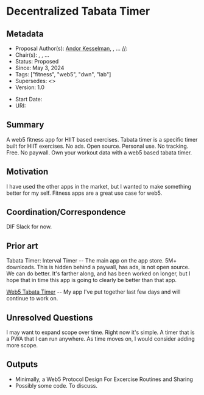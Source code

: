 # Decentralized Tabata Timer 

## Metadata
- Proposal Author(s): [Andor Kesselman](https://www.linkedin.com/in/andorsk/), [](), ...
[//]:
- Chair(s): [](), [](), ...
- Status: Proposed
- Since: May 3, 2024
- Tags: ["fitness", "web5", "dwn", "lab"]
- Supersedes: <>
- Version: 1.0

[//]: # (Do not fill out below. To be filled out by chairs post-approval)
- Start Date: <date>
- URI: <uri>

## Summary 

A web5 fitness app for HIIT based exercises. Tabata timer is a specific timer built for HIIT exercises.
No ads. Open source. Personal use. No tracking. Free. No paywall. Own your workout data with a web5 based tabata timer.

## Motivation

I have used the other apps in the market, but I wanted to make something better for my self. Fitness apps are a great use case for web5.

## Coordination/Correspondence

DIF Slack for now. 

## Prior art

Tabata Timer: Interval Timer -- The main app on the app store. 5M+ downloads. 
This is hidden behind a paywall, has ads, is not open source. We can do better.
It's farther along, and has been worked on longer, but I hope that in time this app is going to clearly be better than that app.

[Web5 Tabata Timer](https://github.com/andorsk/web5-tabata-timer) -- My app I've put together last few days and will continue to work on. 

## Unresolved Questions

I may want to expand scope over time. Right now it's simple. A timer that is a PWA that I can run anywhere. 
As time moves on, I would consider adding more scope.

## Outputs

- Minimally, a Web5 Protocol Design For Excercise Routines and Sharing
- Possibly some code. To discuss.
